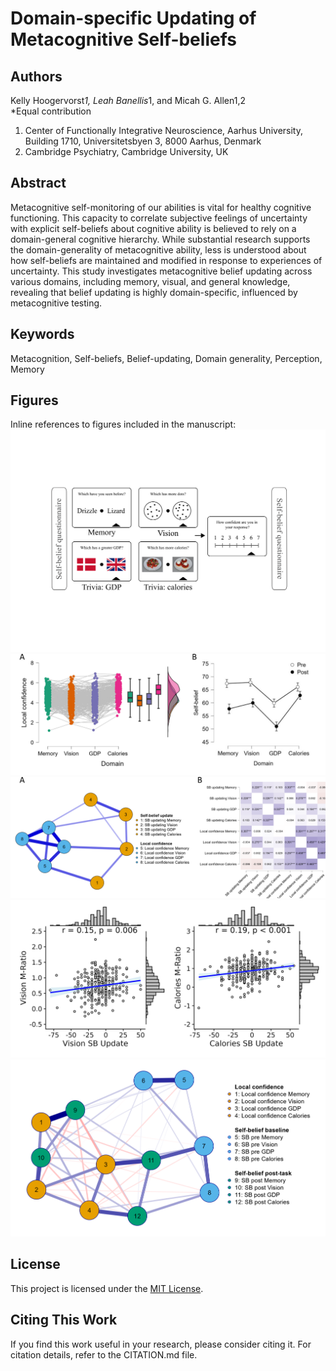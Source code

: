 # Domain-specific Updating of Metacognitive Self-beliefs

## Authors
Kelly Hoogervorst*1, Leah Banellis*1, and Micah G. Allen1,2  
*Equal contribution  
1. Center of Functionally Integrative Neuroscience, Aarhus University, Building 1710, Universitetsbyen 3, 8000 Aarhus, Denmark  
2. Cambridge Psychiatry, Cambridge University, UK  

## Abstract
Metacognitive self-monitoring of our abilities is vital for healthy cognitive functioning. This capacity to correlate subjective feelings of uncertainty with explicit self-beliefs about cognitive ability is believed to rely on a domain-general cognitive hierarchy. While substantial research supports the domain-generality of metacognitive ability, less is understood about how self-beliefs are maintained and modified in response to experiences of uncertainty. This study investigates metacognitive belief updating across various domains, including memory, visual, and general knowledge, revealing that belief updating is highly domain-specific, influenced by metacognitive testing.

## Keywords
Metacognition, Self-beliefs, Belief-updating, Domain generality, Perception, Memory

## Figures
Inline references to figures included in the manuscript:
![Figure 1](figures/Figure_1.png)
![Figure 2](figures/Figure_2.png)
![Figure 3](figures/Figure_3.png)
![Figure 4](figures/Figure_4.png)
![Figure 5](figures/Figure_5.png)

## License
This project is licensed under the [MIT License](LICENSE).

## Citing This Work
If you find this work useful in your research, please consider citing it. For citation details, refer to the CITATION.md file.
